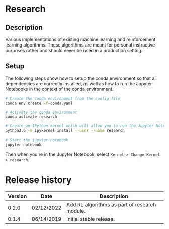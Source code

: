 # Research

## Description
Various implementations of existing machine learning and reinforcement learning algorithms. These algorithms are meant for personal instructive purposes rather and should never be used in a production setting.

## Setup

The following steps show how to setup the conda environment so that all dependencies are correctly installed, as well as how to run the Jupyter Notebooks in the context of the conda environment.

```sh
# Create the conda environment from the config file
conda env create -f=conda.yaml

# Activate the conda environment
conda activate research

# Create an IPython kernel which will allow you to run the Jupyter Notebook in the conda environment
python3.6 -m ipykernel install --user --name research

# Start the jupyter notebook
jupyter notebook
```

Then when you're in the Jupyter Notebook, select `Kernel > Change Kernel > research`.

# Release history

Version | Date | Description
--- | --- | ---
0.2.0 | 02/12/2022 | Add RL algorithms as part of research module.
0.1.4 | 06/14/2019 | Initial stable release.
